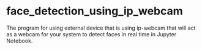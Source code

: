 # face_detection_using_ip_webcam
The program for using external device that is using ip-webcam that will act as a webcam for your system to detect faces in real time in Jupyter Notebook.
